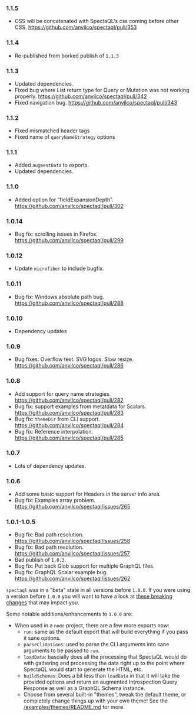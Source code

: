 ### 1.1.5

- CSS will be concatenated with SpectaQL's css coming before other CSS. https://github.com/anvilco/spectaql/pull/353

### 1.1.4

- Re-published from borked publish of `1.1.3`

### 1.1.3

- Updated dependencies.
- Fixed bug where List return type for Query or Mutation was not working properly. https://github.com/anvilco/spectaql/pull/342
- Fixed navigation bug. https://github.com/anvilco/spectaql/pull/343

### 1.1.2

- Fixed mismatched header tags
- Fixed name of `queryNameStrategy` options

### 1.1.1

- Added `augmentData` to exports.
- Updated dependencies.

### 1.1.0

- Added option for "fieldExpansionDepth". https://github.com/anvilco/spectaql/pull/302

### 1.0.14

- Bug fix: scrolling issues in Firefox. https://github.com/anvilco/spectaql/pull/299

### 1.0.12

- Update `microfiber` to include bugfix.

### 1.0.11

- Bug fix: Windows absolute path bug. https://github.com/anvilco/spectaql/pull/288

### 1.0.10

- Dependency updates

### 1.0.9

- Bug fixes: Overflow text. SVG logos. Slow resize. https://github.com/anvilco/spectaql/pull/286

### 1.0.8

- Add support for query name strategies. https://github.com/anvilco/spectaql/pull/282
- Bug fix: support examples from metatdata for Scalars. https://github.com/anvilco/spectaql/pull/283
- Bug fix: `themeDir` from CLI support. https://github.com/anvilco/spectaql/pull/284
- Bug fix: Reference interpolation. https://github.com/anvilco/spectaql/pull/285

### 1.0.7

- Lots of dependency updates.

### 1.0.6

- Add some basic support for Headers in the server info area.
- Bug fix: Examples array problem. https://github.com/anvilco/spectaql/issues/265

### 1.0.1-1.0.5

- Bug fix: Bad path resolution. https://github.com/anvilco/spectaql/issues/258
- Bug fix: Bad path resolution. https://github.com/anvilco/spectaql/issues/257
- Bad publish of `1.0.3`.
- Bug fix: Put back Glob support for multiple GraphQL files.
- Bug fix: GraphQL Scalar example bug. https://github.com/anvilco/spectaql/issues/262

`spectaql` was in a "beta" state in all versions before `1.0.0`. If you were using a version before `1.0.0` you will want to have a look at [these breaking changes](./BREAKING_CHANGES_1.md) that may impact you.

Some notable additions/enhancements to `1.0.0` are:

- When used in a `node` project, there are a few more exports now:
  - `run`: same as the default export that will build everything if you pass it sane options.
  - `parseCliOptions`: used to parse the CLI arguments into sane arguments to be passed to `run`.
  - `loadData`: bascially does all the processing that SpectaQL would do with gathering and processing the data right up to the point where SpectaQL would start to generate the HTML, etc.
  - `buildSchemas`: Does a bit less than `loadData` in that it will take the provided options and return an augmented Introspection Query Response as well as a GraphQL Schema instance.
  - Choose from several built-in "themes", tweak the default theme, or completely change things up with your own theme! See the [/examples/themes/README.md][themes-readme] for more.

[themes-readme]: /examples/themes/README.md
